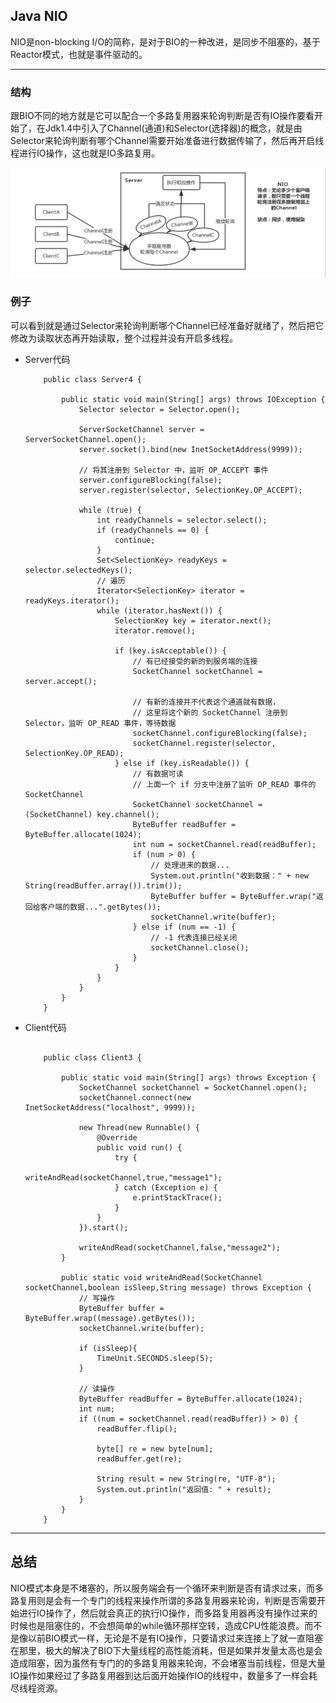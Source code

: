 ## Java NIO

NIO是non-blocking I/O的简称，是对于BIO的一种改进，是同步不阻塞的，基于Reactor模式，也就是事件驱动的。

---

### 结构

跟BIO不同的地方就是它可以配合一个多路复用器来轮询判断是否有IO操作要看开始了，在Jdk1.4中引入了Channel(通道)和Selector(选择器)的概念，就是由Selector来轮询判断有哪个Channel需要开始准备进行数据传输了，然后再开启线程进行IO操作，这也就是IO多路复用。

![NIO](https://github.com/nemolpsky/note/raw/master/file/io/image/io2.png)


### 例子

可以看到就是通过Selector来轮询判断哪个Channel已经准备好就绪了，然后把它修改为读取状态再开始读取，整个过程并没有开启多线程。

- Server代码
      
  ```
      public class Server4 {

          public static void main(String[] args) throws IOException {
              Selector selector = Selector.open();

              ServerSocketChannel server = ServerSocketChannel.open();
              server.socket().bind(new InetSocketAddress(9999));

              // 将其注册到 Selector 中，监听 OP_ACCEPT 事件
              server.configureBlocking(false);
              server.register(selector, SelectionKey.OP_ACCEPT);

              while (true) {
                  int readyChannels = selector.select();
                  if (readyChannels == 0) {
                      continue;
                  }
                  Set<SelectionKey> readyKeys = selector.selectedKeys();
                  // 遍历
                  Iterator<SelectionKey> iterator = readyKeys.iterator();
                  while (iterator.hasNext()) {
                      SelectionKey key = iterator.next();
                      iterator.remove();

                      if (key.isAcceptable()) {
                          // 有已经接受的新的到服务端的连接
                          SocketChannel socketChannel = server.accept();

                          // 有新的连接并不代表这个通道就有数据，
                          // 这里将这个新的 SocketChannel 注册到 Selector，监听 OP_READ 事件，等待数据
                          socketChannel.configureBlocking(false);
                          socketChannel.register(selector, SelectionKey.OP_READ);
                      } else if (key.isReadable()) {
                          // 有数据可读
                          // 上面一个 if 分支中注册了监听 OP_READ 事件的 SocketChannel
                          SocketChannel socketChannel = (SocketChannel) key.channel();
                          ByteBuffer readBuffer = ByteBuffer.allocate(1024);
                          int num = socketChannel.read(readBuffer);
                          if (num > 0) {
                              // 处理进来的数据...
                              System.out.println("收到数据：" + new String(readBuffer.array()).trim());
                              ByteBuffer buffer = ByteBuffer.wrap("返回给客户端的数据...".getBytes());
                              socketChannel.write(buffer);
                          } else if (num == -1) {
                              // -1 代表连接已经关闭
                              socketChannel.close();
                          }
                      }
                  }
              }
          }
      }
  ```

- Client代码

  ```

      public class Client3 {

          public static void main(String[] args) throws Exception {
              SocketChannel socketChannel = SocketChannel.open();
              socketChannel.connect(new InetSocketAddress("localhost", 9999));

              new Thread(new Runnable() {
                  @Override
                  public void run() {
                      try {
                          writeAndRead(socketChannel,true,"message1");
                      } catch (Exception e) {
                          e.printStackTrace();
                      }
                  }
              }).start();

              writeAndRead(socketChannel,false,"message2");
          }

          public static void writeAndRead(SocketChannel socketChannel,boolean isSleep,String message) throws Exception {
              // 写操作
              ByteBuffer buffer = ByteBuffer.wrap((message).getBytes());
              socketChannel.write(buffer);

              if (isSleep){
                  TimeUnit.SECONDS.sleep(5);
              }

              // 读操作
              ByteBuffer readBuffer = ByteBuffer.allocate(1024);
              int num;
              if ((num = socketChannel.read(readBuffer)) > 0) {
                  readBuffer.flip();

                  byte[] re = new byte[num];
                  readBuffer.get(re);

                  String result = new String(re, "UTF-8");
                  System.out.println("返回值: " + result);
              }
          }
      }

  ```

---


## 总结

NIO模式本身是不堵塞的，所以服务端会有一个循环来判断是否有请求过来，而多路复用则是会有一个专门的线程来操作所谓的多路复用器来轮询，判断是否需要开始进行IO操作了，然后就会真正的执行IO操作，而多路复用器再没有操作过来的时候也是阻塞住的，不会想简单的while循环那样空转，造成CPU性能浪费。而不是像以前BIO模式一样，无论是不是有IO操作，只要请求过来连接上了就一直阻塞在那里，极大的解决了BIO下大量线程的高性能消耗，但是如果并发量太高也是会造成阻塞，因为虽然有专门的的多路复用器来轮询，不会堵塞当前线程，但是大量IO操作如果经过了多路复用器到达后面开始操作IO的线程中，数量多了一样会耗尽线程资源。
